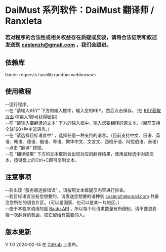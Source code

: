# DaiMust 系列软件：DaiMust 翻译师 / Ranxleta

### 若对程序的合法性或相关权益存在质疑或反驳，请将合法证明和叙述发送到 [caslenzh@gmail.com](mailto:caslenzh@gmail.com) ，我们会跟进。

## 依赖库
tkinter requests hashlib random webbrowser

## 使用教程
--运行程序。  
--在 “请输入KEY” 下方的输入框中，输入您的KEY。然后点击保存。（在 [KEY获取页面](https://f.kdocs.cn/enquiry/q/KP5Rkncb/) 中输入1即可获得密钥）  
--在 “请输入要翻译的文本” 下方的输入框中，输入您要翻译的源文本。（目前支持全球160+种主流语言。）  
--在 “请选择目标语言中” ，选择任意一种支持的语言。（目前支持中文、日语、英语、韩语、德语、俄语、粤语、繁体中文、文言文、西班牙语、阿拉伯语、泰语）  
--点击 “翻译” 按钮。  
--在 “翻译结果” 下方的文本框则会出现对应的翻译结果，使用鼠标选中对应文本，按键盘上的Ctrl+C即可复制文本。  

## 注意事项
--若出现 “服务器连接错误” ，请按照文本框提示内容进行排查。  
--若目标语言没有您想要的，请发送您想要的语种到 [caslenzh@gmail.com](mailto:caslenzh@gmail.com) 并备注您所在的语言片区。（可以是国家、也可以是某一片地区。）  
--由于本程序调用的是 [Baidu API](https://api.fanyi.baidu.com/product/11) ，所以每个月请求数量有所限制，请不要浪费每一次翻译的机会，把它留给有需要的人。  

## 版本更新
V 1.0 2024-02-14 在 [GitHub](https://github.com/CaslenZ/DaiMust/tree/main/DaiMust%20%E7%BF%BB%E8%AF%91%E5%B8%88%20Ranxleta) 上发布。  
